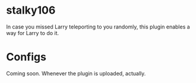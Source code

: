 # stalky106
In case you missed Larry teleporting to you randomly, this plugin enables a way for Larry to do it.

# Configs
Coming soon. Whenever the plugin is uploaded, actually.
